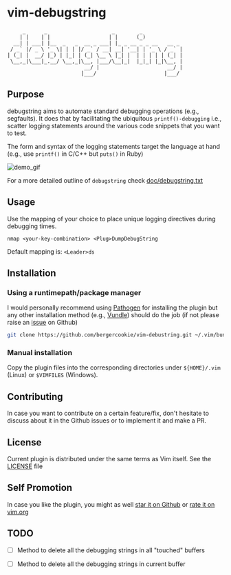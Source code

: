 # vim-debugstring

```
     _      _                     _        _              
    | |    | |                   | |      (_)             
  __| | ___| |__  _   _  __ _ ___| |_ _ __ _ _ __   __ _  
 / _` |/ _ \ '_ \| | | |/ _` / __| __| '__| | '_ \ / _` | 
| (_| |  __/ |_) | |_| | (_| \__ \ |_| |  | | | | | (_| | 
 \__,_|\___|_.__/ \__,_|\__, |___/\__|_|  |_|_| |_|\__, | 
                         __/ |                      __/ | 
                        |___/                      |___/  

```

## Purpose

debugstring aims to automate standard debugging operations (e.g., segfaults).
It does that by facilitating the ubiquitous `printf()-debugging` i.e., scatter
logging statements around the various code snippets that you want to test.

The form and syntax of the logging statements target the language at hand
(e.g., use `printf()` in C/C++ but `puts()` in Ruby)

![demo_gif](https://github.com/bergercookie/vim-debugstring/blob/master/misc/demo.gif)

For a more detailed outline of `debugstring` check
[doc/debugstring.txt](https://github.com/bergercookie/vim-debugstring/blob/master/doc/debugstring.txt)

## Usage

Use the mapping of your choice to place unique logging directives during
debugging times.

```vim
nmap <your-key-combination> <Plug>DumpDebugString
```

Default mapping is: `<Leader>ds`

## Installation

### Using a runtimepath/package manager

I would personally recommend using [Pathogen](https://github.com/tpope/vim-pathogen/) for
installing the plugin but any other installation method (e.g.,
[Vundle](https://github.com/VundleVim/Vundle.vim)) should do the job (if not
please raise an
[issue](https://github.com/bergercookie/vim-debugstring/issues) on Github)

```bash
git clone https://github.com/bergercookie/vim-debustring.git ~/.vim/bundle/vim-debugstring
```

### Manual installation

Copy the plugin files into the corresponding directories under `${HOME}/.vim`
(Linux) or `$VIMFILES` (Windows).

## Contributing

In case you want to contribute on a certain feature/fix, don't hesitate to
discuss about it in the Github issues or to implement it and make a PR.

## License

Current plugin is distributed under the same terms as Vim itself. See the
[LICENSE](https://github.com/bergercookie/vim-debugstring/blob/master/LICENSE)
file

## Self Promotion

In case you like the plugin, you might as well [star it on
Github](https://github.com/bergercookie/vim-debugstring) or [rate it on
vim.org](https://vim.sourceforge.io/scripts/script.php?script_id=5634)

## TODO

- [ ] Method to delete all the debugging strings in all "touched" buffers
- [ ] Method to delete all the debugging strings in current buffer


